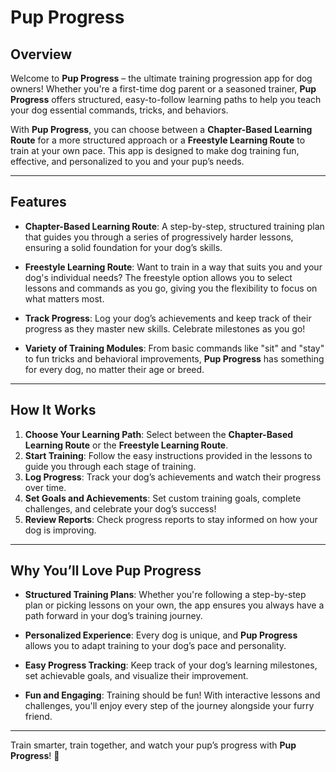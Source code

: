 # Pup Progress

## Overview

Welcome to **Pup Progress** – the ultimate training progression app for dog owners! Whether you're a first-time dog parent or a seasoned trainer, **Pup Progress** offers structured, easy-to-follow learning paths to help you teach your dog essential commands, tricks, and behaviors.

With **Pup Progress**, you can choose between a **Chapter-Based Learning Route** for a more structured approach or a **Freestyle Learning Route** to train at your own pace. This app is designed to make dog training fun, effective, and personalized to you and your pup’s needs.

---

## Features

- **Chapter-Based Learning Route**: A step-by-step, structured training plan that guides you through a series of progressively harder lessons, ensuring a solid foundation for your dog’s skills.

- **Freestyle Learning Route**: Want to train in a way that suits you and your dog's individual needs? The freestyle option allows you to select lessons and commands as you go, giving you the flexibility to focus on what matters most.

- **Track Progress**: Log your dog’s achievements and keep track of their progress as they master new skills. Celebrate milestones as you go!

- **Variety of Training Modules**: From basic commands like "sit" and "stay" to fun tricks and behavioral improvements, **Pup Progress** has something for every dog, no matter their age or breed.

---

## How It Works

1. **Choose Your Learning Path**: Select between the **Chapter-Based Learning Route** or the **Freestyle Learning Route**.
2. **Start Training**: Follow the easy instructions provided in the lessons to guide you through each stage of training.
3. **Log Progress**: Track your dog’s achievements and watch their progress over time.
4. **Set Goals and Achievements**: Set custom training goals, complete challenges, and celebrate your dog’s success!
5. **Review Reports**: Check progress reports to stay informed on how your dog is improving.

---

## Why You’ll Love Pup Progress

- **Structured Training Plans**: Whether you're following a step-by-step plan or picking lessons on your own, the app ensures you always have a path forward in your dog’s training journey.
  
- **Personalized Experience**: Every dog is unique, and **Pup Progress** allows you to adapt training to your dog’s pace and personality.

- **Easy Progress Tracking**: Keep track of your dog’s learning milestones, set achievable goals, and visualize their improvement.

- **Fun and Engaging**: Training should be fun! With interactive lessons and challenges, you'll enjoy every step of the journey alongside your furry friend.

---

Train smarter, train together, and watch your pup’s progress with **Pup Progress**! 🐾
